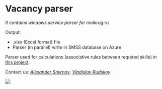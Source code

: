 # Vacancy parser
_It contains windows service parser for moikrug.ru_

Output: 
* .xlsx (Excel format) file
* Parser (in parallel) write in SMSS database on Azure

Parser used for calculations (associative rules between required skills) in [this project](https://github.com/rudskoy/skills_associations). 

Contact us: 
_[Alexander Smirnov](https://vk.com/smirnov_a_v)_,
_[Vladislav Rudskoy](https://vk.com/vladislav_rudskoy)_

![](http://imgur.com/BbUY1DH)

